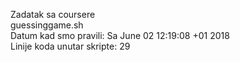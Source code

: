 Zadatak sa coursere <br />
guessinggame.sh <br />
Datum kad smo pravili: Sa June 02 12:19:08 +01 2018 <br />
Linije koda unutar skripte: 29<br />

